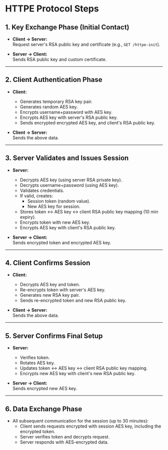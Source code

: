 # HTTPE Protocol Steps

## 1. Key Exchange Phase (Initial Contact)

- **Client → Server:**  
  Request server's RSA public key and certificate (e.g., `GET /httpe-init`).

- **Server → Client:**  
  Sends RSA public key and custom certificate.

---

## 2. Client Authentication Phase

- **Client:**  
  - Generates temporary RSA key pair.  
  - Generates random AES key.  
  - Encrypts username+password with AES key.  
  - Encrypts AES key with server's RSA public key.  
  - Sends encrypted encrypted AES key, and client's RSA public key.

- **Client → Server:**  
  Sends the above data.

---

## 3. Server Validates and Issues Session

- **Server:**  
  - Decrypts AES key (using server RSA private key).  
  - Decrypts username+password (using AES key).  
  - Validates credentials.  
  - If valid, creates:  
    - Session token (random value).  
    - New AES key for session.  
  - Stores token ↔ AES key ↔ client RSA public key mapping (10 min expiry).  
  - Encrypts token with new AES key.  
  - Encrypts AES key with client's RSA public key.

- **Server → Client:**  
  Sends encrypted token and encrypted AES key.

---

## 4. Client Confirms Session

- **Client:**  
  - Decrypts AES key and token.  
  - Re-encrypts token with server's AES key.  
  - Generates new RSA key pair.  
  - Sends re-encrypted token and new RSA public key.

- **Client → Server:**  
  Sends the above data.

---

## 5. Server Confirms Final Setup

- **Server:**  
  - Verifies token.  
  - Rotates AES key.  
  - Updates token ↔ AES key ↔ client RSA public key mapping.  
  - Encrypts new AES key with client's new RSA public key.

- **Server → Client:**  
  Sends encrypted new AES key.

---

## 6. Data Exchange Phase

- All subsequent communication for the session (up to 30 minutes):  
  - Client sends requests encrypted with session AES key, including the encrypted token.  
  - Server verifies token and decrypts request.  
  - Server responds with AES-encrypted data.

